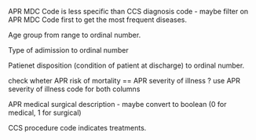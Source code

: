 APR MDC Code is less specific than CCS diagnosis code - maybe filter on APR MDC Code first to get the most frequent diseases.

Age group from range to ordinal number.

Type of adimission to ordinal number

Patienet disposition (condition of patient at discharge) to ordinal number.

check wheter APR risk of mortality == APR severity of illness ? use APR severity of illness code for both columns

APR medical surgical description - maybe convert to boolean (0 for medical, 1 for surgical)

CCS procedure code indicates treatments.
